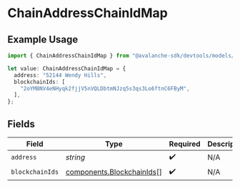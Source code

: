 # ChainAddressChainIdMap

## Example Usage

```typescript
import { ChainAddressChainIdMap } from "@avalanche-sdk/devtools/models/components";

let value: ChainAddressChainIdMap = {
  address: "52144 Wendy Hills",
  blockchainIds: [
    "2oYMBNV4eNHyqk2fjjV5nVQLDbtmNJzq5s3qs3Lo6ftnC6FByM",
  ],
};
```

## Fields

| Field                                                                  | Type                                                                   | Required                                                               | Description                                                            |
| ---------------------------------------------------------------------- | ---------------------------------------------------------------------- | ---------------------------------------------------------------------- | ---------------------------------------------------------------------- |
| `address`                                                              | *string*                                                               | :heavy_check_mark:                                                     | N/A                                                                    |
| `blockchainIds`                                                        | [components.BlockchainIds](../../models/components/blockchainids.md)[] | :heavy_check_mark:                                                     | N/A                                                                    |